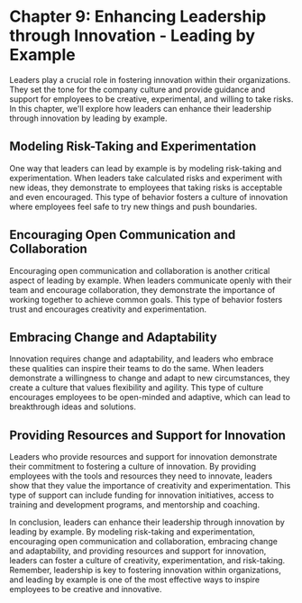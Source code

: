 Chapter 9: Enhancing Leadership through Innovation - Leading by Example
=======================================================================

Leaders play a crucial role in fostering innovation within their organizations. They set the tone for the company culture and provide guidance and support for employees to be creative, experimental, and willing to take risks. In this chapter, we'll explore how leaders can enhance their leadership through innovation by leading by example.

Modeling Risk-Taking and Experimentation
----------------------------------------

One way that leaders can lead by example is by modeling risk-taking and experimentation. When leaders take calculated risks and experiment with new ideas, they demonstrate to employees that taking risks is acceptable and even encouraged. This type of behavior fosters a culture of innovation where employees feel safe to try new things and push boundaries.

Encouraging Open Communication and Collaboration
------------------------------------------------

Encouraging open communication and collaboration is another critical aspect of leading by example. When leaders communicate openly with their team and encourage collaboration, they demonstrate the importance of working together to achieve common goals. This type of behavior fosters trust and encourages creativity and experimentation.

Embracing Change and Adaptability
---------------------------------

Innovation requires change and adaptability, and leaders who embrace these qualities can inspire their teams to do the same. When leaders demonstrate a willingness to change and adapt to new circumstances, they create a culture that values flexibility and agility. This type of culture encourages employees to be open-minded and adaptive, which can lead to breakthrough ideas and solutions.

Providing Resources and Support for Innovation
----------------------------------------------

Leaders who provide resources and support for innovation demonstrate their commitment to fostering a culture of innovation. By providing employees with the tools and resources they need to innovate, leaders show that they value the importance of creativity and experimentation. This type of support can include funding for innovation initiatives, access to training and development programs, and mentorship and coaching.

In conclusion, leaders can enhance their leadership through innovation by leading by example. By modeling risk-taking and experimentation, encouraging open communication and collaboration, embracing change and adaptability, and providing resources and support for innovation, leaders can foster a culture of creativity, experimentation, and risk-taking. Remember, leadership is key to fostering innovation within organizations, and leading by example is one of the most effective ways to inspire employees to be creative and innovative.
